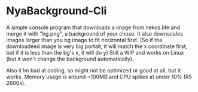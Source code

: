 # NyaBackground-Cli


A simple console program that downloads a image from nekos.life and merge it with "bg.png", a background of your chose. 
It also downscales images larger than you bg image to fit horizontal first.
(So if the downloadeed image is very big portait, it will match the x coordinate first, but if it is less than the bg's x, it will do y)
Still a WIP and works on Linux (but it won't change the background automatically).

Also it Im bad at coding, so might not be optimized or good at all, but it works. 
Memory usage is around ~100MB and CPU spikes at under 10% (R5 2600x).
